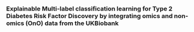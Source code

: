### Explainable Multi-label classification learning for Type 2 Diabetes Risk Factor Discovery by integrating omics and non-omics (OnO) data from the UKBiobank
